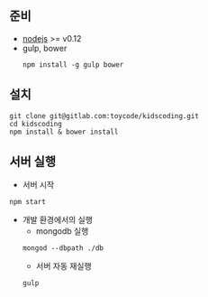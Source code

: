 ## 준비
  * [nodejs](https://nodejs.org/en/) >= v0.12
  * gulp, bower
    ```
    npm install -g gulp bower
    ```

## 설치
  ```
  git clone git@gitlab.com:toycode/kidscoding.git
  cd kidscoding
  npm install & bower install
  ```

## 서버 실행
  * 서버 시작
  ```
  npm start
  ```
  * 개발 환경에서의 실행
    * mongodb 실행
    ```
    mongod --dbpath ./db
    ```
    * 서버 자동 재실행
    ```
    gulp
    ```
